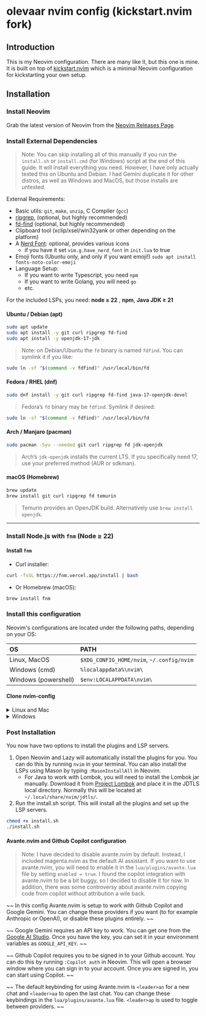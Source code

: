 # olevaar nvim config (kickstart.nvim fork)

## Introduction

This is my Neovim configuration.
There are many like it, but this one is mine.
It is built on top of
[kickstart.nvim](https://github.com/nvim-lua/kickstart.nvim)
which is a minimal Neovim configuration for kickstarting your own setup.

## Installation

### Install Neovim

Grab the latest version of Neovim from the
[Neovim Releases Page](https://github.com/neovim/neovim/releases).

### Install External Dependencies

> Note: You can skip installing all of this manually if you run the `install.sh`
or `install.cmd` (for Windows) script at the end of this guide. It will install
everything you need. However, I have only actually tested this on Ubuntu and
Debian. I had Gemini duplicate it for other distros, as well as Windows and
MacOS, but those installs are untested.

External Requirements:

- Basic utils: `git`, `make`, `unzip`, C Compiler (`gcc`)
- [ripgrep](https://github.com/BurntSushi/ripgrep#installation),
(optional, but highly recommended)
- [fd-find](https://github.com/sharkdp/fd#installation) (optional, but highly recommended)
- Clipboard tool (xclip/xsel/win32yank or other depending on the platform)
- A [Nerd Font](https://www.nerdfonts.com/): optional, provides various icons
  - if you have it set `vim.g.have_nerd_font` in `init.lua` to true
- Emoji fonts (Ubuntu only, and only if you want emoji!)
`sudo apt install fonts-noto-color-emoji`
- Language Setup:
  - If you want to write Typescript, you need `npm`
  - If you want to write Golang, you will need `go`
  - etc.

For the included LSPs, you need: **node ≥ 22** , **npm**, **Java JDK ≥ 21**

#### Ubuntu / Debian (apt)

```sh
sudo apt update
sudo apt install -y git curl ripgrep fd-find
sudo apt install -y openjdk-17-jdk
```

> Note: on Debian/Ubuntu the `fd` binary is named `fdfind`. You can symlink it
if you like:

```sh
sudo ln -sf "$(command -v fdfind)" /usr/local/bin/fd
```

#### Fedora / RHEL (dnf)

```sh
sudo dnf install -y git curl ripgrep fd-find java-17-openjdk-devel
```

> Fedora’s `fd` binary may be `fdfind`. Symlink if desired:

```sh
sudo ln -sf "$(command -v fdfind)" /usr/local/bin/fd
```

#### Arch / Manjaro (pacman)

```sh
sudo pacman -Syu --needed git curl ripgrep fd jdk-openjdk
```

> Arch’s `jdk-openjdk` installs the current LTS. If you specifically need 17,
use your preferred method (AUR or sdkman).

#### macOS (Homebrew)

```sh
brew update
brew install git curl ripgrep fd temurin
```

> Temurin provides an OpenJDK build. Alternatively use `brew install openjdk`.

---

### Install Node.js with `fnm` (Node ≥ 22)

#### Install `fnm`

- Curl installer:

```sh
curl -fsSL https://fnm.vercel.app/install | bash
```

- Or Homebrew (macOS):

```sh
brew install fnm
```

### Install this configuration

Neovim's configurations are located under the following paths, depending on
your OS:

| OS | PATH |
| :- | :--- |
| Linux, MacOS | `$XDG_CONFIG_HOME/nvim`, `~/.config/nvim` |
| Windows (cmd)| `%localappdata%\nvim\` |
| Windows (powershell)| `$env:LOCALAPPDATA\nvim\` |

#### Clone nvim-config

<!-- markdownlint-disable MD033 -->
<details><summary> Linux and Mac </summary>

```sh
git clone https://github.com/olevaar/kickstart.nvim.git "${XDG_CONFIG_HOME:-$HOME/.config}"/nvim
```

</details>

<details><summary> Windows </summary>

If you're using `cmd.exe`:

```sh
git clone https://github.com/olevaar/kickstart.nvim.git "%localappdata%\nvim"
```

If you're using `powershell.exe`

```sh
git clone https://github.com/olevaar/kickstart.nvim.git "${env:LOCALAPPDATA}\nvim"
```

</details>
<!-- markdownlint-enable MD033 -->

### Post Installation

You now have two options to install the plugins and LSP servers.

1. Open Neovim and Lazy will automatically install the plugins for you.
   You can do this by running `nvim` in your terminal. You can also install the
LSPs using Mason by typing `:MasonInstallAll` in Neovim.
   - For Java to work with Lombok, you will need to install the Lombok jar
   manually. Download it from
   [Project Lombok](https://projectlombok.org/download) and place it in the
   JDTLS local directory. Normally this will be located at
   `~/.local/share/nvim/jdtls/`.
2. Run the install.sh script. This will install all the plugins and set up the
LSP servers.

```sh
chmod +x install.sh 
./install.sh
```

#### Avante.nvim and Github Copilot configuration

> Note: I have decided to disable avante.nvim by default. Instead, I included
magenta.nvim as the default AI assistant. If you want to use avante.nvim,
you will need to enable it in the `lua/plugins/avante.lua` file by setting
`enabled = true`. I found the copilot integration with avante.nvim to be a bit
buggy, so I decided to disable it for now. In addition, there was some
controversy about avante.nvim copying code from copilot without attribution a
wile back.

~~ In this config Avante.nvim is setup to work with Github Copilot and Google
Gemini. You can change these providers if you want (to for example Anthropic
or OpenAI), or disable these plugins entirely. ~~

~~ Google Gemini requires an API key to work. You can get one from the
[Google AI Studio](https://developers.generativeai.google). Once you have the
key, you can set it in your environment variables as `GOOGLE_API_KEY`. ~~

~~ Github Copilot requires you to be signed in to your Github account. You can do
this by running `:Copilot auth` in Neovim. This will open a browser window
where you can sign in to your account. Once you are signed in, you can start
using Copilot. ~~

~~ The default keybinding for using Avante.nvim is ```<leader>an``` for a new chat
and ```<leader>aa``` to open the last chat. You can change these keybindings in
the `lua/plugins/avante.lua` file. ```<leader>ap``` is used to toggle between
providers. ~~
